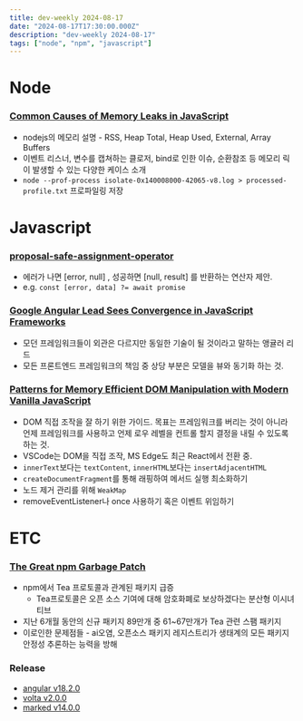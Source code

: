 ```yaml
---
title: dev-weekly 2024-08-17
date: "2024-08-17T17:30:00.000Z"
description: "dev-weekly 2024-08-17"
tags: ["node", "npm", "javascript"]
---
```


# Node

### **[Common Causes of Memory Leaks in JavaScript](https://www.trevorlasn.com/blog/common-causes-of-memory-leaks-in-javascript)**

- nodejs의 메모리 설명 - RSS, Heap Total, Heap Used, External, Array Buffers
- 이벤트 리스너, 변수를 캡쳐하는 클로저, bind로 인한 이슈, 순환참조 등 메모리 릭이 발생할 수 있는 다양한 케이스 소개
- `node --prof-process isolate-0x140008000-42065-v8.log > processed-profile.txt` 프로파일링 저장

# Javascript

### **[proposal-safe-assignment-operator](https://github.com/arthurfiorette/proposal-safe-assignment-operator)**

- 에러가 나면 [error, null] , 성공하면 [null, result] 를 반환하는 연산자 제안.
- e.g. `const [error, data] ?= await promise`

### **[Google Angular Lead Sees Convergence in JavaScript Frameworks](https://thenewstack.io/google-angular-lead-sees-convergence-in-javascript-frameworks/)**

- 모던 프레임워크들이 외관은 다르지만 동일한 기술이 될 것이라고 말하는 앵귤러 리드
- 모든 프론트엔드 프레임워크의 책임 중 상당 부분은 모델을 뷰와 동기화 하는 것.

### **[Patterns for Memory Efficient DOM Manipulation with Modern Vanilla JavaScript](https://frontendmasters.com/blog/patterns-for-memory-efficient-dom-manipulation/)**

- DOM 직접 조작을 잘 하기 위한 가이드. 목표는 프레임워크를 버리는 것이 아니라 언제 프레임워크를 사용하고 언제 로우 레벨을 컨트롤 할지 결정을 내릴 수 있도록 하는 것.
- VSCode는 DOM을 직접 조작, MS Edge도 최근 React에서 전환 중.
- `innerText`보다는 `textContent`, `innerHTML`보다는 `insertAdjacentHTML`
- `createDocumentFragment`를 통해 래핑하여 메서드 실행 최소화하기
- 노드 제거 관리를 위해 `WeakMap`
- removeEventListener나 once 사용하기 혹은 이벤트 위임하기

# ETC

### **[The Great npm Garbage Patch](https://blog.phylum.io/the-great-npm-garbage-patch/)**

- npm에서 Tea 프로토콜과 관계된 패키지 급증
    - Tea프로토콜은 오픈 소스 기여에 대해 암호화폐로 보상하겠다는 분산형 이시녀티브
- 지난 6개월 동안의 신규 패키지 89만개 중 61~67만개가 Tea 관련 스팸 패키지
- 이로인한 문제점들 - ai오염, 오픈소스 패키지 레지스트리가 생태계의 모든 패키지 안정성 추론하는 능력을 방해

### **Release**

- [angular v18.2.0](https://github.com/angular/angular/releases/tag/18.2.0)
- [volta v2.0.0](https://github.com/volta-cli/volta/releases/tag/v2.0.0)
- [marked v14.0.0](https://github.com/markedjs/marked/releases/tag/v14.0.0)